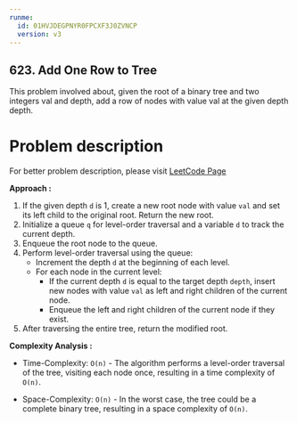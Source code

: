 ```yaml
---
runme:
  id: 01HVJDEGPNYR0FPCXF3J0ZVNCP
  version: v3
---
```


## 623. Add One Row to Tree

This problem involved about, given the root of a binary tree and two integers val and depth, add a row of nodes with value val at the given depth depth.

# Problem description

For better problem description, please visit [LeetCode Page](https://leetcode.com/problems/add-one-row-to-tree/description/)

**Approach :**<br/>

1. If the given depth `d` is 1, create a new root node with value `val` and set its left child to the original root. Return the new root.
2. Initialize a queue `q` for level-order traversal and a variable `d` to track the current depth.
3. Enqueue the root node to the queue.
4. Perform level-order traversal using the queue:
    - Increment the depth `d` at the beginning of each level.
    - For each node in the current level:
        - If the current depth `d` is equal to the target depth `depth`, insert new nodes with value `val` as left and right children of the current node.
        - Enqueue the left and right children of the current node if they exist.
5. After traversing the entire tree, return the modified root.

**Complexity Analysis :**<br/>

-   Time-Complexity: `O(n)` - The algorithm performs a level-order traversal of the tree, visiting each node once, resulting in a time complexity of `O(n)`.

-   Space-Complexity: `O(n)` - In the worst case, the tree could be a complete binary tree, resulting in a space complexity of `O(n)`.